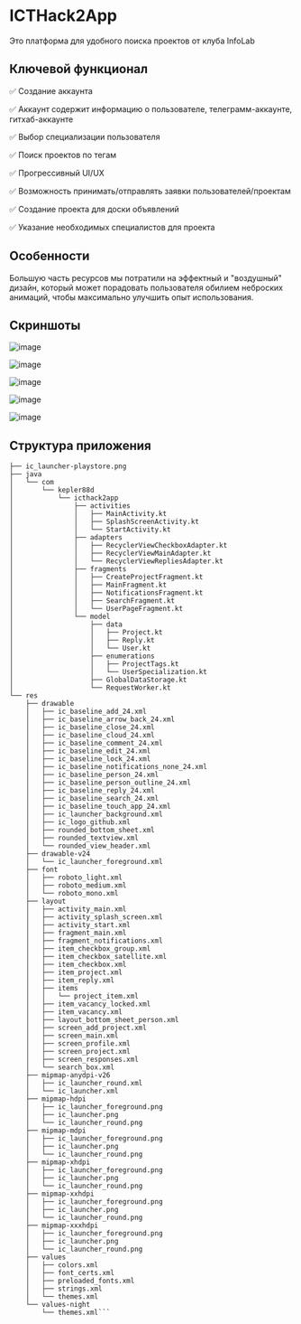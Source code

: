 # ICTHack2App
Это платформа для удобного поиска проектов от клуба InfoLab

## Ключевой функционал 
✅ Создание аккаунта 

✅ Аккаунт содержит информацию о пользователе, телеграмм-аккаунте, гитхаб-аккаунте

✅ Выбор специализации пользователя

✅ Поиск проектов по тегам

✅ Прогрессивный UI/UX

✅ Возможность принимать/отправлять заявки пользователей/проектам

✅ Создание проекта для доски объявлений

✅ Указание необходимых специалистов для проекта

## Особенности

Большую часть ресурсов мы потратили на эффектный и "воздушный" дизайн, который может порадовать пользователя обилием неброских анимаций, чтобы максимально улучшить опыт использования.

## Скриншоты 

![image](https://user-images.githubusercontent.com/37942022/117571142-d26fd880-b0d5-11eb-8522-d1083a7319be.png)

![image](https://user-images.githubusercontent.com/37942022/117571149-def43100-b0d5-11eb-9a34-9ce8fedd3b30.png)

![image](https://user-images.githubusercontent.com/37942022/117571154-e61b3f00-b0d5-11eb-9b16-df8cc01763f0.png)

![image](https://user-images.githubusercontent.com/37942022/117571160-eca9b680-b0d5-11eb-80c1-d097423fd04e.png)

![image](https://user-images.githubusercontent.com/37942022/117571165-f3d0c480-b0d5-11eb-995e-4bda1f50a78d.png)




## Структура приложения 

```├── AndroidManifest.xml
├── ic_launcher-playstore.png
├── java
│   └── com
│       └── kepler88d
│           └── icthack2app
│               ├── activities
│               │   ├── MainActivity.kt
│               │   ├── SplashScreenActivity.kt
│               │   └── StartActivity.kt
│               ├── adapters
│               │   ├── RecyclerViewCheckboxAdapter.kt
│               │   ├── RecyclerViewMainAdapter.kt
│               │   └── RecyclerViewRepliesAdapter.kt
│               ├── fragments
│               │   ├── CreateProjectFragment.kt
│               │   ├── MainFragment.kt
│               │   ├── NotificationsFragment.kt
│               │   ├── SearchFragment.kt
│               │   └── UserPageFragment.kt
│               └── model
│                   ├── data
│                   │   ├── Project.kt
│                   │   ├── Reply.kt
│                   │   └── User.kt
│                   ├── enumerations
│                   │   ├── ProjectTags.kt
│                   │   └── UserSpecialization.kt
│                   ├── GlobalDataStorage.kt
│                   └── RequestWorker.kt
└── res
    ├── drawable
    │   ├── ic_baseline_add_24.xml
    │   ├── ic_baseline_arrow_back_24.xml
    │   ├── ic_baseline_close_24.xml
    │   ├── ic_baseline_cloud_24.xml
    │   ├── ic_baseline_comment_24.xml
    │   ├── ic_baseline_edit_24.xml
    │   ├── ic_baseline_lock_24.xml
    │   ├── ic_baseline_notifications_none_24.xml
    │   ├── ic_baseline_person_24.xml
    │   ├── ic_baseline_person_outline_24.xml
    │   ├── ic_baseline_reply_24.xml
    │   ├── ic_baseline_search_24.xml
    │   ├── ic_baseline_touch_app_24.xml
    │   ├── ic_launcher_background.xml
    │   ├── ic_logo_github.xml
    │   ├── rounded_bottom_sheet.xml
    │   ├── rounded_textview.xml
    │   └── rounded_view_header.xml
    ├── drawable-v24
    │   └── ic_launcher_foreground.xml
    ├── font
    │   ├── roboto_light.xml
    │   ├── roboto_medium.xml
    │   └── roboto_mono.xml
    ├── layout
    │   ├── activity_main.xml
    │   ├── activity_splash_screen.xml
    │   ├── activity_start.xml
    │   ├── fragment_main.xml
    │   ├── fragment_notifications.xml
    │   ├── item_checkbox_group.xml
    │   ├── item_checkbox_satellite.xml
    │   ├── item_checkbox.xml
    │   ├── item_project.xml
    │   ├── item_reply.xml
    │   ├── items
    │   │   └── project_item.xml
    │   ├── item_vacancy_locked.xml
    │   ├── item_vacancy.xml
    │   ├── layout_bottom_sheet_person.xml
    │   ├── screen_add_project.xml
    │   ├── screen_main.xml
    │   ├── screen_profile.xml
    │   ├── screen_project.xml
    │   ├── screen_responses.xml
    │   └── search_box.xml
    ├── mipmap-anydpi-v26
    │   ├── ic_launcher_round.xml
    │   └── ic_launcher.xml
    ├── mipmap-hdpi
    │   ├── ic_launcher_foreground.png
    │   ├── ic_launcher.png
    │   └── ic_launcher_round.png
    ├── mipmap-mdpi
    │   ├── ic_launcher_foreground.png
    │   ├── ic_launcher.png
    │   └── ic_launcher_round.png
    ├── mipmap-xhdpi
    │   ├── ic_launcher_foreground.png
    │   ├── ic_launcher.png
    │   └── ic_launcher_round.png
    ├── mipmap-xxhdpi
    │   ├── ic_launcher_foreground.png
    │   ├── ic_launcher.png
    │   └── ic_launcher_round.png
    ├── mipmap-xxxhdpi
    │   ├── ic_launcher_foreground.png
    │   ├── ic_launcher.png
    │   └── ic_launcher_round.png
    ├── values
    │   ├── colors.xml
    │   ├── font_certs.xml
    │   ├── preloaded_fonts.xml
    │   ├── strings.xml
    │   └── themes.xml
    └── values-night
        └── themes.xml```
